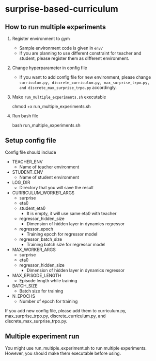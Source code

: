 # surprise-based-curriculum

## How to run multiple experiments

1. Register environment to gym
    * Sample environment code is given in `env/`
    * If you are planning to use different constraint for teacher and student, please register them as different environment.
2. Change hyperparameter in config file
    * If you want to add config file for new environment, please change `curriculum.py, discrete_curriculum.py, max_surprise_trpo.py, and discrete_max_surprise_trpo.py` accordingly.
3. Make `run_multiple_experiments.sh` executable

    chmod +x run_multiple_experiments.sh
4. Run bash file

    bash run_multiple_experiments.sh

## Setup config file
Config file should include 
* TEACHER_ENV
    * Name of teacher environment
* STUDENT_ENV
    * Name of student environment
* LOG_DIR
    * Directory that you will save the result
* CURRICULUM_WORKER_ARGS
    * surprise
    * eta0
    * student_eta0
        * It is empty, it will use same eta0 with teacher
    * regressor_hidden_size
        * Dimension of hidden layer in dynamics regressor
    * regressor_epoch
        * Training epoch for regressor model
    * regressor_batch_size
        * Training batch size for regressor model
* MAX_WORKER_ARGS
    * surprise
    * eta0
    * regressor_hidden_size
        * Dimension of hidden layer in dynamics regressor
* MAX_EPISODE_LENGTH
    * Episode length while training
* BATCH_SIZE
    * Batch size for training
* N_EPOCHS
    * Number of epoch for training

If you add new config file, please add them to curriculum.py, max_surprise_trpo.py, discrete_curriculum.py, and discrete_max_surprise_trpo.py.

## Multiple experiment run
You might use run_multiple_experiment.sh to run multiple experiments. However, you should make them executable before using.

